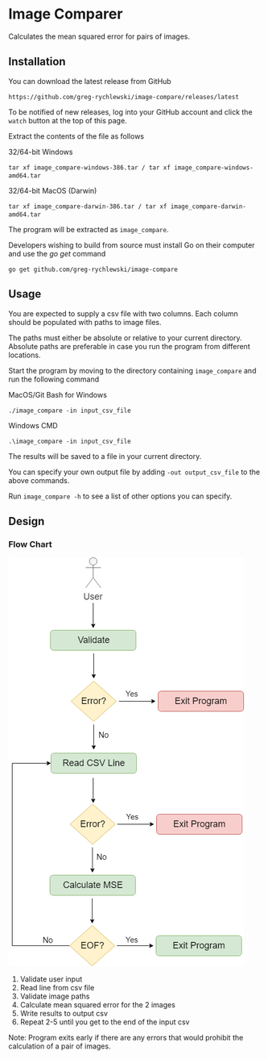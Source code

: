 # Image Comparer

Calculates the mean squared error for pairs of images.

## Installation

You can download the latest release from GitHub

    https://github.com/greg-rychlewski/image-compare/releases/latest

To be notified of new releases, log into your GitHub account and click the `watch` button at the top of this page.

Extract the contents of the file as follows

32/64-bit Windows

    tar xf image_compare-windows-386.tar / tar xf image_compare-windows-amd64.tar

32/64-bit MacOS (Darwin)

    tar xf image_compare-darwin-386.tar / tar xf image_compare-darwin-amd64.tar

The program will be extracted as `image_compare`.

Developers wishing to build from source must install Go on their computer and use the _go_ _get_ command
  
    go get github.com/greg-rychlewski/image-compare
  
## Usage

You are expected to supply a csv file with two columns. Each column should be populated with paths to image files. 

The paths must either be absolute or relative to your current directory. Absolute paths are preferable in case you run the program from different locations.

Start the program by moving to the directory containing `image_compare` and run the following command

MacOS/Git Bash for Windows

    ./image_compare -in input_csv_file
    
Windows CMD
 
    .\image_compare -in input_csv_file
 
The results will be saved to a file in your current directory. 

You can specify your own output file by adding `-out output_csv_file` to the above commands.

Run `image_compare -h` to see a list of other options you can specify.

## Design 

### Flow Chart

![Flow Chart](https://github.com/greg-rychlewski/image-compare/blob/master/_testdata/images/flowchart.png)

1. Validate user input
2. Read line from csv file
3. Validate image paths
4. Calculate mean squared error for the 2 images
5. Write results to output csv
6. Repeat 2-5 until you get to the end of the input csv

Note: Program exits early if there are any errors that would prohibit the calculation of a pair of images.

 

